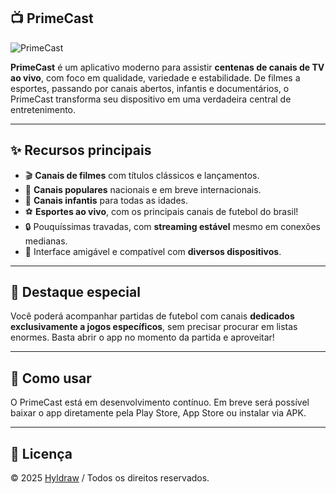 ## 📺 PrimeCast
![PrimeCast](https://github.com/user-attachments/assets/13af3d26-ef25-419b-bb44-d67e9b28810a)

**PrimeCast** é um aplicativo moderno para assistir **centenas de canais de TV ao vivo**, com foco em qualidade, variedade e estabilidade. De filmes a esportes, passando por canais abertos, infantis e documentários, o PrimeCast transforma seu dispositivo em uma verdadeira central de entretenimento.

---

## ✨ Recursos principais

- 🎬 **Canais de filmes** com títulos clássicos e lançamentos.
- 📡 **Canais populares** nacionais e em breve internacionais.
- 🎨 **Canais infantis** para todas as idades.
- ⚽ **Esportes ao vivo**, com os principais canais de futebol do brasil!
- 🔒 Pouquíssimas travadas, com **streaming estável** mesmo em conexões medianas.
- 📱 Interface amigável e compatível com **diversos dispositivos**.

---

## 📌 Destaque especial

Você poderá acompanhar partidas de futebol com canais **dedicados exclusivamente a jogos específicos**, sem precisar procurar em listas enormes. Basta abrir o app no momento da partida e aproveitar!

---

## 🚀 Como usar

O PrimeCast está em desenvolvimento contínuo. Em breve será possível baixar o app diretamente pela Play Store, App Store ou instalar via APK.

---

## 📃 Licença

© 2025 [Hyldraw](https://github.com/Hyldraw) / Todos os direitos reservados.
